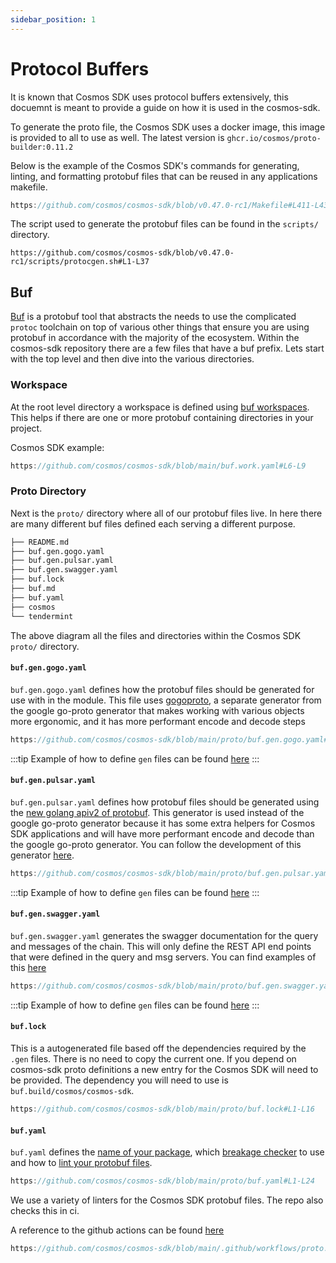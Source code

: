 ```yaml
---
sidebar_position: 1
---
```


# Protocol Buffers

It is known that Cosmos SDK uses protocol buffers extensively, this docuemnt is meant to provide a guide on how it is used in the cosmos-sdk. 

To generate the proto file, the Cosmos SDK uses a docker image, this image is provided to all to use as well. The latest version is `ghcr.io/cosmos/proto-builder:0.11.2`

Below is the example of the Cosmos SDK's commands for generating, linting, and formatting protobuf files that can be reused in any applications makefile. 

```go reference
https://github.com/cosmos/cosmos-sdk/blob/v0.47.0-rc1/Makefile#L411-L432
```

The script used to generate the protobuf files can be found in the `scripts/` directory. 

```shell reference
https://github.com/cosmos/cosmos-sdk/blob/v0.47.0-rc1/scripts/protocgen.sh#L1-L37
```

## Buf

[Buf](https://buf.build) is a protobuf tool that abstracts the needs to use the complicated `protoc` toolchain on top of various other things that ensure you are using protobuf in accordance with the majority of the ecosystem. Within the cosmos-sdk repository there are a few files that have a buf prefix. Lets start with the top level and then dive into the various directories. 

### Workspace

At the root level directory a workspace is defined using [buf workspaces](https://docs.buf.build/configuration/v1/buf-work-yaml). This helps if there are one or more protobuf containing directories in your project. 

Cosmos SDK example: 

```go reference
https://github.com/cosmos/cosmos-sdk/blob/main/buf.work.yaml#L6-L9
```

### Proto Directory

Next is the `proto/` directory where all of our protobuf files live. In here there are many different buf files defined each serving a different purpose. 

```bash
├── README.md
├── buf.gen.gogo.yaml
├── buf.gen.pulsar.yaml
├── buf.gen.swagger.yaml
├── buf.lock
├── buf.md
├── buf.yaml
├── cosmos
└── tendermint
```

The above diagram all the files and directories within the Cosmos SDK `proto/` directory. 

#### `buf.gen.gogo.yaml`

`buf.gen.gogo.yaml` defines how the protobuf files should be generated for use with in the module. This file uses [gogoproto](https://github.com/gogo/protobuf), a separate generator from the google go-proto generator that makes working with various objects more ergonomic, and it has more performant encode and decode steps

```go reference
https://github.com/cosmos/cosmos-sdk/blob/main/proto/buf.gen.gogo.yaml#L1-L9
```

:::tip
Example of how to define `gen` files can be found [here](https://docs.buf.build/tour/generate-go-code)
:::

#### `buf.gen.pulsar.yaml`

`buf.gen.pulsar.yaml` defines how protobuf files should be generated using the [new golang apiv2 of protobuf](https://go.dev/blog/protobuf-apiv2). This generator is used instead of the google go-proto generator because it has some extra helpers for Cosmos SDK applications and will have more performant encode and decode than the google go-proto generator. You can follow the development of this generator [here](https://github.com/cosmos/cosmos-proto). 

```go reference
https://github.com/cosmos/cosmos-sdk/blob/main/proto/buf.gen.pulsar.yaml#L1-L18
```

:::tip
Example of how to define `gen` files can be found [here](https://docs.buf.build/tour/generate-go-code)
:::

#### `buf.gen.swagger.yaml`

`buf.gen.swagger.yaml` generates the swagger documentation for the query and messages of the chain. This will only define the REST API end points that were defined in the query and msg servers. You can find examples of this [here](https://github.com/cosmos/cosmos-sdk/blob/main/proto/cosmos/bank/v1beta1/query.proto#L19)

```go reference
https://github.com/cosmos/cosmos-sdk/blob/main/proto/buf.gen.swagger.yaml#L1-L6
```

:::tip
Example of how to define `gen` files can be found [here](https://docs.buf.build/tour/generate-go-code)
:::

#### `buf.lock`

This is a autogenerated file based off the dependencies required by the `.gen` files. There is no need to copy the current one. If you depend on cosmos-sdk proto definitions a new entry for the Cosmos SDK will need to be provided. The dependency you will need to use is `buf.build/cosmos/cosmos-sdk`.

```go reference
https://github.com/cosmos/cosmos-sdk/blob/main/proto/buf.lock#L1-L16
```

#### `buf.yaml`

`buf.yaml` defines the [name of your package](https://github.com/cosmos/cosmos-sdk/blob/main/proto/buf.yaml#L3), which [breakage checker](https://docs.buf.build/tour/detect-breaking-changes) to use and how to [lint your protobuf files](https://docs.buf.build/tour/lint-your-api). 

```go reference
https://github.com/cosmos/cosmos-sdk/blob/main/proto/buf.yaml#L1-L24
```

We use a variety of linters for the Cosmos SDK protobuf files. The repo also checks this in ci. 

A reference to the github actions can be found [here](https://github.com/cosmos/cosmos-sdk/blob/main/.github/workflows/proto.yml#L1-L32)

```go reference
https://github.com/cosmos/cosmos-sdk/blob/main/.github/workflows/proto.yml#L1-L32
```

